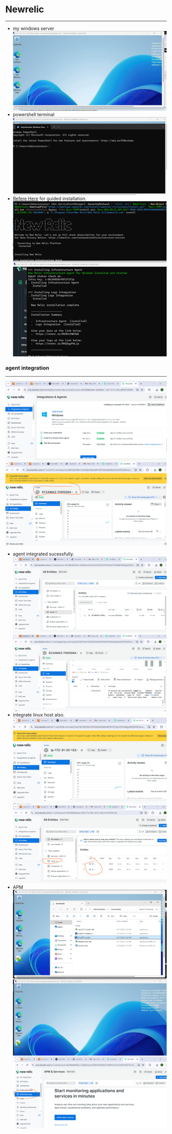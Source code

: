 # Newrelic
---------------------------------------------------------------------------------
* my windows server
![preview](./images/nr1.png)
* powershell terminal 
![preview](./images/nr2.png)
* [Refere Here](https://docs.newrelic.com/docs/infrastructure/infrastructure-agent/windows-installation/windows-msi-installer/) for guided installation.
![preview](./images/nr3.png)
![preview](./images/nr4.png)
### agent integration
-----------------------------------------------
![preview](./images/nr5.png)
![preview](./images/nr6.png)
* agent integrated sucessfully.
![preview](./images/nr7.png)
![preview](./images/nr8.png)
* integrate linux host also.
![preview](./images/nr9.png)
![preview](./images/nr10.png)
* APM
![preview](./images/nr11.png)
![preview](./images/nr12.png)
![preview](./images/nr13.png)

